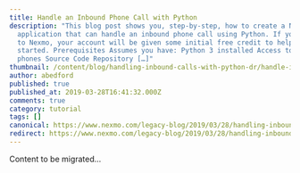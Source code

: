 ```yaml
---
title: Handle an Inbound Phone Call with Python
description: "This blog post shows you, step-by-step, how to create a Nexmo
  application that can handle an inbound phone call using Python. If you are new
  to Nexmo, your account will be given some initial free credit to help get you
  started. Prerequisites Assumes you have: Python 3 installed Access to two
  phones Source Code Repository […]"
thumbnail: /content/blog/handling-inbound-calls-with-python-dr/handle-inbound-phone-call.png
author: abedford
published: true
published_at: 2019-03-28T16:41:32.000Z
comments: true
category: tutorial
tags: []
canonical: https://www.nexmo.com/legacy-blog/2019/03/28/handling-inbound-calls-with-python-dr
redirect: https://www.nexmo.com/legacy-blog/2019/03/28/handling-inbound-calls-with-python-dr
---
```


Content to be migrated...
